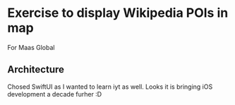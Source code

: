 
# Exercise to display Wikipedia POIs in map

For Maas Global 


## Architecture

Chosed SwiftUI as I wanted to learn iyt as well. Looks it is bringing iOS development a decade furher :D


